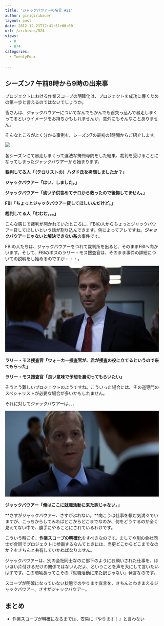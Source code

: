 ```yaml
---
title: 'ジャックバウアーの名言 #21'
author: girigiribauer
layout: post
date: 2012-12-21T12:41:51+00:00
url: /archives/524
views:
  - 0
  - 874
categories:
  - TwentyFour

---
```

## シーズン7 午前8時から9時の出来事

プロジェクトにおける作業スコープの明確化は、プロジェクトを成功に導くための第一歩と言えるのではないでしょうか。

皆さんは、ジャックバウアーについてなんでもかんでも首突っ込んで暴走しまくってるというイメージをお持ちかもしれませんが、意外にもそんなことありません。

そんなところがよく分かる事例を、シーズン7の最初の1時間からご紹介します。

![][1]

各シーズンにて暴走しまくって違法な~~拷問~~尋問をした結果、裁判を受けることになってしまったジャックバウアーから始まります。

**裁判してる人「（テロリストの）ハダド氏を拷問しましたか？」**

**ジャックバウアー「はい、しました。」**

**ジャックバウアー「幼い子供含めてテロから救ったので後悔してません。」**

**FBI「ちょっとジャックバウアー貸してほしいんだけど。」**

**裁判してる人「むむむ。。。」**

こんな感じで裁判が開かれていたところに、FBIの人からちょっとジャックバウアー貸してほしいという話が割り込んできます。例によってアレですね。**ジャックバウアーじゃないと解決できない系**の事件です。

FBIの人たちは、ジャックバウアーをつれて裁判所を出ると、そのままFBIへ向かいます。そして、FBIのボスのラリー・モス捜査官は、そのまま事件の詳細についての説明をし始めるのですが・・・。

![ラリー・モス捜査官「ウォーカー捜査官が、君が捜査の役に立てるというので来てもらった」][2]

**ラリー・モス捜査官「ウォーカー捜査官が、君が捜査の役に立てるというので来てもらった」**

**ラリー・モス捜査官「良い意味で予想を裏切ってもらいたい」**

そうとう難しいプロジェクトのようですね。こういった場合には、その道専門のスペシャリストが必要な場合が多いかもしれません。

それに対してジャックバウアーは、、、

![ジャックバウアー「俺はここに就職活動に来た訳じゃない。」][3]

**ジャックバウアー「俺はここに就職活動に来た訳じゃない。」**

**さすがジャックバウアー、さすがぶれない。**向こうは仕事を頼む気満々でいますが、こっちからしてみればどこからどこまでなのか、何をどうするのか全く見えてない中で、勝手にやることにされているわけです。

こういう時こそ、**作業スコープの明確化**をすべきなのです。ましてや別の会社同士が合同でプロジェクトに参画するなんてときには、尚更どこからどこまでなのか？をきちんと共有していかねばなりません。

ジャックバウアーは、別の会社同士なのに部下のようにお願いされた仕事を、ほいほい片付けるだけの関係ではないんだよ、ということを声を大にして言いたいはずです。この暗喩あってこその『就職活動に来た訳じゃない』発言なのです。

スコープが明確になっていない状態でのやります宣言を、きちんとわきまえるジャックバウアー。さすがジャックバウアー。

## まとめ

  * 作業スコープが明確になるまでは、安易に『やります！』と言わない

 [1]: /img/2012/12/24advent21-012.png
 [2]: /img/2012/12/24advent21-022.png
 [3]: /img/2012/12/24advent21-032.png

